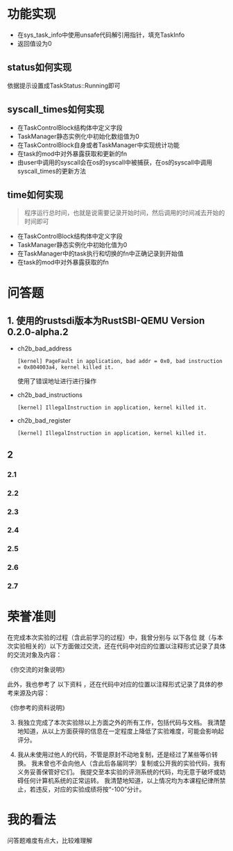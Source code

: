 # 功能实现

+ 在sys_task_info中使用unsafe代码解引用指针，填充TaskInfo
+ 返回值设为0

## status如何实现
  依据提示设置成TaskStatus::Running即可
## syscall_times如何实现
+ 在TaskControlBlock结构体中定义字段
+ TaskManager静态实例化中初始化数组值为0
+ 在TaskControlBlock自身或者TaskManager中实现统计功能
+ 在task的mod中对外暴露获取和更新的fn
+ 由user中调用的syscall会在os的syscall中被捕获，在os的syscall中调用syscall_times的更新方法
## time如何实现
> 程序运行总时间，也就是说需要记录开始时间，然后调用的时间减去开始的时间即可

+ 在TaskControlBlock结构体中定义字段
+ TaskManager静态实例化中初始化值为0
+ 在TaskManager中的task执行和切换的fn中正确记录到开始值
+ 在task的mod中对外暴露获取的fn


# 问答题
## 1. 使用的rustsdi版本为RustSBI-QEMU Version 0.2.0-alpha.2
+ ch2b_bad_address 
    ```
    [kernel] PageFault in application, bad addr = 0x0, bad instruction = 0x804003a4, kernel killed it.
    ```

    使用了错误地址进行进行操作
    
+ ch2b_bad_instructions
    ```
    [kernel] IllegalInstruction in application, kernel killed it.
    ```

+ ch2b_bad_register 
    ```
    [kernel] IllegalInstruction in application, kernel killed it.
    ```

## 2
### 2.1

### 2.2

### 2.3

### 2.4

### 2.5

### 2.6

### 2.7


# 荣誉准则

在完成本次实验的过程（含此前学习的过程）中，我曾分别与 以下各位 就（与本次实验相关的）以下方面做过交流，还在代码中对应的位置以注释形式记录了具体的交流对象及内容：

《你交流的对象说明》

此外，我也参考了 以下资料 ，还在代码中对应的位置以注释形式记录了具体的参考来源及内容：

《你参考的资料说明》

3. 我独立完成了本次实验除以上方面之外的所有工作，包括代码与文档。 我清楚地知道，从以上方面获得的信息在一定程度上降低了实验难度，可能会影响起评分。

4. 我从未使用过他人的代码，不管是原封不动地复制，还是经过了某些等价转换。 我未曾也不会向他人（含此后各届同学）复制或公开我的实验代码，我有义务妥善保管好它们。 我提交至本实验的评测系统的代码，均无意于破坏或妨碍任何计算机系统的正常运转。 我清楚地知道，以上情况均为本课程纪律所禁止，若违反，对应的实验成绩将按“-100”分计。


# 我的看法

问答题难度有点大，比较难理解